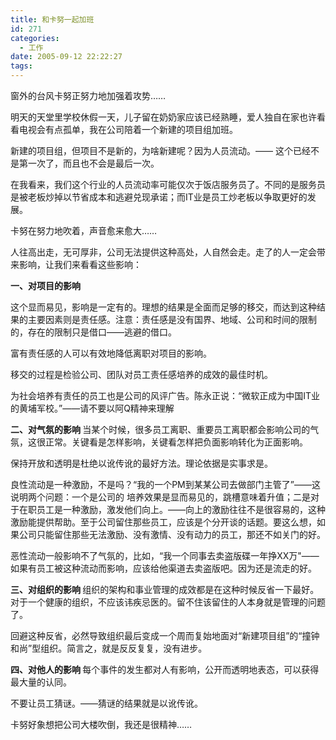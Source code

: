 ```yaml
---
title: 和卡努一起加班
id: 271
categories:
  - 工作
date: 2005-09-12 22:22:27
tags:
---
```


窗外的台风卡努正努力地加强着攻势……

明天的天堂里学校休假一天，儿子留在奶奶家应该已经熟睡，爱人独自在家也许看看电视会有点孤单，我在公司陪着一个新建的项目组加班。

新建的项目组，但项目不是新的，为啥新建呢？因为人员流动。—— 这个已经不是第一次了，而且也不会是最后一次。

在我看来，我们这个行业的人员流动率可能仅次于饭店服务员了。不同的是服务员是被老板炒掉以节省成本和逃避兑现承诺；而IT业是员工炒老板以争取更好的发展。

卡努在努力地吹着，声音愈来愈大……

人往高出走，无可厚非，公司无法提供这种高处，人自然会走。走了的人一定会带来影响，让我们来看看这些影响：

<span class="Apple-style-span" style="font-weight:bold;">一、对项目的影响</span>

这个显而易见，影响是一定有的。理想的结果是全面而足够的移交，而达到这种结果的主要因素则是责任感。注意：责任感是没有国界、地域、公司和时间的限制的，存在的限制只是借口——逃避的借口。

富有责任感的人可以有效地降低离职对项目的影响。

移交的过程是检验公司、团队对员工责任感培养的成效的最佳时机。

为社会培养有责任的员工也是公司的风评广告。陈永正说：“微软正成为中国IT业的黄埔军校。”——请不要以阿Q精神来理解

<span class="Apple-style-span" style="font-weight:bold;">二、对气氛的影响
</span>
当某个时候，很多员工离职、重要员工离职都会影响公司的气氛，这很正常。关键看是怎样影响，关键看怎样把负面影响转化为正面影响。

保持开放和透明是杜绝以讹传讹的最好方法。理论依据是实事求是。

良性流动是一种激励，不是吗？“我的一个PM到某某公司去做部门主管了”——这说明两个问题：一个是公司的 培养效果是显而易见的，跳槽意味着升值；二是对于在职员工是一种激励，激发他们向上。——向上的激励往往不是很容易的，这种激励能提供帮助。至于公司留住那些员工，应该是个分开谈的话题。要这么想，如果公司只能留住那些无法激励、没有激情、没有动力的员工，那还不如关门的好。

恶性流动一般影响不了气氛的，比如，“我一个同事去卖盗版碟一年挣XX万"——如果有员工被这种流动而影响，应该给他渠道去卖盗版吧。因为还是流走的好。

<span class="Apple-style-span" style="font-weight:bold;">三、对组织的影响
</span>
组织的架构和事业管理的成效都是在这种时候反省一下最好。对于一个健康的组织，不应该讳疾忌医的。留不住该留住的人本身就是管理的问题了。

回避这种反省，必然导致组织最后变成一个周而复始地面对“新建项目组”的“撞钟和尚”型组织。简言之，就是反反复复，没有进步。

<span class="Apple-style-span" style="font-weight:bold;">四、对他人的影响
</span>
每个事件的发生都对人有影响，公开而透明地表态，可以获得最大量的认同。

不要让员工猜谜。——猜谜的结果就是以讹传讹。

卡努好象想把公司大楼吹倒，我还是很精神……
